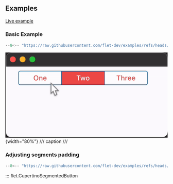 ## Examples

[Live example](https://flet-controls-gallery.fly.dev/buttons/cupertinosegmentedbutton)

### Basic Example

```python
--8<-- "https://raw.githubusercontent.com/flet-dev/examples/refs/heads/v1-docs/python/controls/cupertino-segmented-button/basic.py"
```

![basic](https://raw.githubusercontent.com/flet-dev/examples/v1-docs/python/controls/cupertino-segmented-button/media/basic.gif){width="80%"}
/// caption
///

### Adjusting segments padding

```python
--8<-- "https://raw.githubusercontent.com/flet-dev/examples/refs/heads/v1-docs/python/controls/cupertino-segmented-button/segments-padding.py"
```

::: flet.CupertinoSegmentedButton

